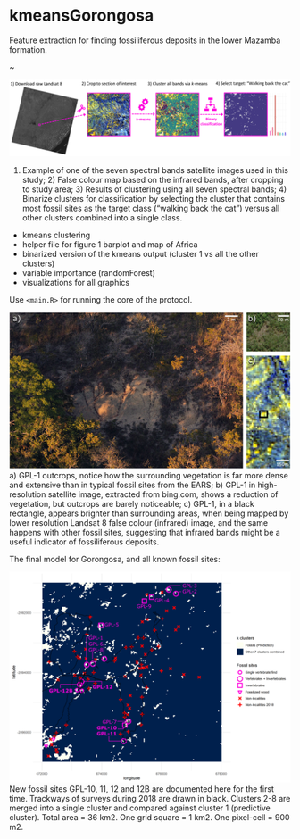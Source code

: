 # kmeansGorongosa
Feature extraction for finding fossiliferous deposits in the lower Mazamba formation.

~

![Flowchart of the algorithmic pipeline used for remote fossil site detection.](img/kmeansGorongosa_Figure_4.png)
1) Example of one of the seven spectral bands satellite images used in this study; 2) False colour map based on the infrared bands, after cropping to study area; 3) Results of clustering using all seven spectral bands; 4) Binarize clusters for classification by selecting the cluster that contains most fossil sites as the target class (“walking back the cat”) versus all other clusters combined into a single class.

+ kmeans clustering
+ helper file for figure 1 barplot and map of Africa
+ binarized version of the kmeans output (cluster 1 vs all the other clusters)
+ variable importance (randomForest) 
+ visualizations for all graphics

Use `<main.R>` for running the core of the protocol.

![The miombo woodland and the challenges it presents to fossil prospecting: Gorongosa Paleontological Locality 1 (GPL-1)](img/kmeansGorongosa_Figure_2.png)
a) GPL-1 outcrops, notice how the surrounding vegetation is far more dense and extensive than in typical fossil sites from the EARS; b) GPL-1 in high-resolution satellite image, extracted from bing.com, shows a reduction of vegetation, but outcrops are barely noticeable; c) GPL-1, in a black rectangle, appears brighter than surrounding areas, when being mapped by lower resolution Landsat 8 false colour (infrared) image, and the same happens with other fossil sites, suggesting that infrared bands might be a useful indicator of fossiliferous deposits.


The final model for Gorongosa, and all known fossil sites:

![Binarized classification plotting cluster 1 versus all other clusters](img/kmeansGorongosa_Figure_7.png)
New fossil sites GPL-10, 11, 12 and 12B are documented here for the first time. Trackways of surveys during 2018 are drawn in black. Clusters 2-8 are merged into a single cluster and compared against cluster 1 (predictive cluster). Total area = 36 km2. One grid square = 1 km2. One pixel-cell = 900 m2.